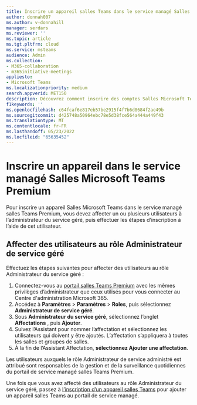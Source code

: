 ```yaml
---
title: Inscrire un appareil salles Teams dans le service managé Salles Microsoft Teams Premium
author: donnah007
ms.author: v-donnahill
manager: serdars
ms.reviewer: ''
ms.topic: article
ms.tgt.pltfrm: cloud
ms.service: msteams
audience: Admin
ms.collection:
- M365-collaboration
- m365initiative-meetings
appliesto:
- Microsoft Teams
ms.localizationpriority: medium
search.appverid: MET150
description: Découvrez comment inscrire des comptes Salles Microsoft Teams dans Salles Microsoft Teams Premium service managé.
f1keywords: ''
ms.openlocfilehash: c64fcaf6e817eb57be2915f4f7b6d8684f2ae49b
ms.sourcegitcommit: d425748a50964ebc78e5d38fce564a444a449f43
ms.translationtype: MT
ms.contentlocale: fr-FR
ms.lasthandoff: 05/23/2022
ms.locfileid: "65635452"
---
```

# <a name="enroll-a-device-in-the-microsoft-teams-rooms-premium-managed-service"></a>Inscrire un appareil dans le service managé Salles Microsoft Teams Premium

Pour inscrire un appareil Salles Microsoft Teams dans le service managé salles Teams Premium, vous devez affecter un ou plusieurs utilisateurs à l’administrateur du service géré, puis effectuer les étapes d’inscription à l’aide de cet utilisateur.

## <a name="assign-users-to-the-managed-service-administrator-role"></a>Affecter des utilisateurs au rôle Administrateur de service géré

Effectuez les étapes suivantes pour affecter des utilisateurs au rôle Administrateur du service géré :

1. Connectez-vous au [portail salles Teams Premium](https://portal.rooms.microsoft.com/) avec les mêmes privilèges d’administrateur que ceux utilisés pour vous connecter au Centre d'administration Microsoft 365.
2. Accédez à **Paramètres** >  **Paramètres** >  **Roles**, puis sélectionnez **Administrateur de service géré**.
3. Sous **Administrateur du service géré**, sélectionnez l’onglet **Affectations** , puis **Ajouter**.
4. Suivez l’Assistant pour nommer l’affectation et sélectionnez les utilisateurs qui doivent y être ajoutés. L’affectation s’appliquera à toutes les salles et groupes de salles.
5. À la fin de l’Assistant Affectation, **sélectionnez Ajouter une affectation**.

Les utilisateurs auxquels le rôle Administrateur de service administré est attribué sont responsables de la gestion et de la surveillance quotidiennes du portail de service managé salles Teams Premium.

Une fois que vous avez affecté des utilisateurs au rôle Administrateur du service géré, passez à [l’inscription d’un appareil salles Teams](enroll-a-device.md) pour ajouter un appareil salles Teams au portail de service managé.

<!-- ## Enroll a Teams Rooms device

 To enroll a device in the Teams Rooms Premium managed service, see [Monitoring device software installation](monitor-software-installation-guide.md).

2. Select on the **?** icon at the top right-hand corner of the portal to launch the help menu. The help menu includes an [Installation guide](https://portal.rooms.microsoft.com/docs/MMR%20Monitoring%20Software%20Installation%20Guide%20Feb%202021.pdf) containing detailed enrollment instructions:

    1. Review the **Pre-requisites** section in the Installation guide. Confirm that the URLs listed in the **URLs Required for Communication** list are added to your firewall's traffic allow list.
    2. Follow the instructions in the **Enabling TPM Settings** section to enable the Trusted Platform Module (TPM) functionality on your device.
    3. Follow the instructions in the **Adding Proxy Settings** section to configure your device to use your proxy gateway, if you have one.
    4. Follow the instructions in the **Process** section to install the monitoring agent software and configure the self enrollment key on your device.

3. After the monitoring agent and unique XML key are configured on your device, navigate to **Rooms** > room name > **Status**, and then select **Enroll**.

    > [!NOTE]
    > The Teams Rooms device will remain in the **Onboarding** state until a Managed Service Administrator enrolls the device using the portal.

    See [Monitoring device software installation](monitoring-software-installation-guide.md).

<!--## Link to Installation guide

The **Help** menu provides a link to the [Installation guide](https://portal.rooms.microsoft.com/docs/MMR%20Monitoring%20Software%20Installation%20Guide%20Feb%202021.pdf) which in turn provides the following information:

- Instructions on URLs that need to be allow-listed to serve to enable room telemetry to be sent to the managed service.
- Instructions for applying the Microsoft Teams Rooms Premium monitoring agent and unique XML key as part of enrolling a device in the managed service.
- Troubleshooting instructions.-->
